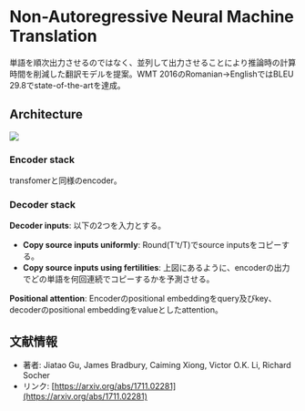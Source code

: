 # Non-Autoregressive Neural Machine Translation

単語を順次出力させるのではなく、並列して出力させることにより推論時の計算時間を削減した翻訳モデルを提案。WMT 2016のRomanian→EnglishではBLEU 29.8でstate-of-the-artを達成。



## Architecture

<img src=https://user-images.githubusercontent.com/53220859/65657993-de259d00-e060-11e9-8b73-582abd69f54e.png>

### Encoder stack

transfomerと同様のencoder。

### Decoder stack

**Decoder inputs**: 以下の2つを入力とする。

- **Copy source inputs uniformly**: Round(T't/T)でsource inputsをコピーする。
- **Copy source inputs using fertilities**: 上図にあるように、encoderの出力でどの単語を何回連続でコピーするかを予測させる。

**Positional attention**: Encoderのpositional embeddingをquery及びkey、decoderのpositional embeddingをvalueとしたattention。



## 文献情報

- 著者: Jiatao Gu, James Bradbury, Caiming Xiong, Victor O.K. Li,  Richard Socher
- リンク: [https://arxiv.org/abs/1711.02281](https://arxiv.org/abs/1711.02281)




